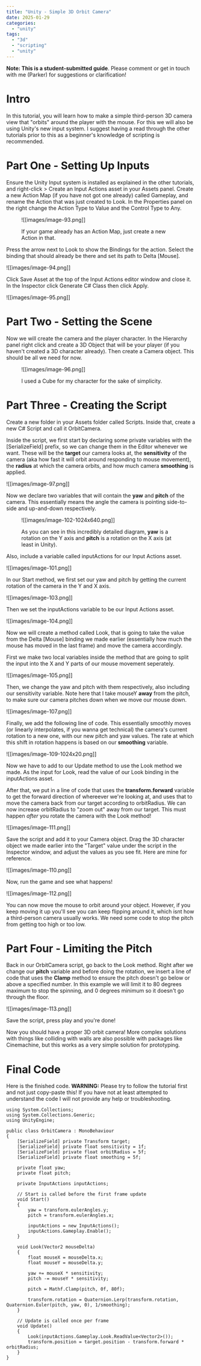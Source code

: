 ```yaml
---
title: "Unity - Simple 3D Orbit Camera"
date: 2025-01-29
categories: 
  - "unity"
tags: 
  - "3d"
  - "scripting"
  - "unity"
---
```


**Note: This is a student-submitted guide**. Please comment or get in touch with me (Parker) for suggestions or clarification!

# Intro

In this tutorial, you will learn how to make a simple third-person 3D camera view that "orbits" around the player with the mouse. For this we will also be using Unity's new input system. I suggest having a read through the other tutorials prior to this as a beginner's knowledge of scripting is recommended.

# Part One - Setting Up Inputs

Ensure the Unity Input system is installed as explained in the other tutorials, and right-click > Create an Input Actions asset in your Assets panel. Create a new Action Map (if you have not got one already) called Gameplay, and rename the Action that was just created to Look. In the Properties panel on the right change the Action Type to Value and the Control Type to Any.

<figure>

![[images/image-93.png]]

<figcaption>

If your game already has an Action Map, just create a new Action in that.

</figcaption>

</figure>

Press the arrow next to Look to show the Bindings for the action. Select the binding that should already be there and set its path to Delta \[Mouse\].

![[images/image-94.png]]

Click Save Asset at the top of the Input Actions editor window and close it. In the Inspector click Generate C# Class then click Apply.

![[images/image-95.png]]

# Part Two - Setting the Scene

Now we will create the camera and the player character. In the Hierarchy panel right click and create a 3D Object that will be your player (if you haven't created a 3D character already). Then create a Camera object. This should be all we need for now.

<figure>

![[images/image-96.png]]

<figcaption>

I used a Cube for my character for the sake of simplicity.

</figcaption>

</figure>

# Part Three - Creating the Script

Create a new folder in your Assets folder called Scripts. Inside that, create a new C# Script and call it OrbitCamera.

Inside the script, we first start by declaring some private variables with the \[SerializeField\] prefix, so we can change them in the Editor whenever we want. These will be the **target** our camera looks at, the **sensitivity** of the camera (aka how fast it will orbit around responding to mouse movement), the **radius** at which the camera orbits, and how much camera **smoothing** is applied.

![[images/image-97.png]]

Now we declare two variables that will contain the **yaw** and **pitch** of the camera. This essentially means the angle the camera is pointing side-to-side and up-and-down respectively.

<figure>

![[images/image-102-1024x640.png]]

<figcaption>

As you can see in this incredibly detailed diagram, **yaw** is a rotation on the Y axis and **pitch** is a rotation on the X axis (at least in Unity).

</figcaption>

</figure>

Also, include a variable called inputActions for our Input Actions asset.

![[images/image-101.png]]

In our Start method, we first set our yaw and pitch by getting the current rotation of the camera in the Y and X axis.

![[images/image-103.png]]

Then we set the inputActions variable to be our Input Actions asset.

![[images/image-104.png]]

Now we will create a method called Look, that is going to take the value from the Delta \[Mouse\] binding we made earlier (essentially how much the mouse has moved in the last frame) and move the camera accordingly.

First we make two local variables inside the method that are going to split the input into the X and Y parts of our mouse movement seperately.

![[images/image-105.png]]

Then, we change the yaw and pitch with them respectively, also including our sensitivity variable. Note here that I take mouseY **away** from the pitch, to make sure our camera pitches down when we move our mouse down.

![[images/image-107.png]]

Finally, we add the following line of code. This essentially smoothly moves (or linearly interpolates, if you wanna get technical) the camera's current rotation to a new one, with our new pitch and yaw values. The rate at which this shift in rotation happens is based on our **smoothing** variable.

![[images/image-109-1024x20.png]]

Now we have to add to our Update method to use the Look method we made. As the input for Look, read the value of our Look binding in the inputActions asset.

After that, we put in a line of code that uses the **transform.forward** variable to get the forward direction of whereever we're looking at, and uses that to move the camera back from our target according to orbitRadius. We can now increase orbitRadius to "zoom out" away from our target. This must happen _after_ you rotate the camera with the Look method!

![[images/image-111.png]]

Save the script and add it to your Camera object. Drag the 3D character object we made earlier into the "Target" value under the script in the Inspector window, and adjust the values as you see fit. Here are mine for reference.

![[images/image-110.png]]

Now, run the game and see what happens!

![[images/image-112.png]]

You can now move the mouse to orbit around your object. However, if you keep moving it up you'll see you can keep flipping around it, which isnt how a third-person camera usually works. We need some code to stop the pitch from getting too high or too low.

# Part Four - Limiting the Pitch

Back in our OrbitCamera script, go back to the Look method. Right after we change our **pitch** variable and before doing the rotation, we insert a line of code that uses the **Clamp** method to ensure the pitch doesn't go below or above a specified number. In this example we will limit it to 80 degrees maximum to stop the spinning, and 0 degrees minimum so it doesn't go through the floor.

![[images/image-113.png]]

Save the script, press play and you're done!

Now you should have a proper 3D orbit camera! More complex solutions with things like colliding with walls are also possible with packages like Cinemachine, but this works as a very simple solution for prototyping.

# Final Code

Here is the finished code. **WARNING:** Please try to follow the tutorial first and not just copy-paste this! If you have not at least attempted to understand the code I will not provide any help or troubleshooting.

```
using System.Collections;
using System.Collections.Generic;
using UnityEngine;

public class OrbitCamera : MonoBehaviour
{
    [SerializeField] private Transform target;
    [SerializeField] private float sensitivity = 1f;
    [SerializeField] private float orbitRadius = 5f;
    [SerializeField] private float smoothing = 5f;

    private float yaw;
    private float pitch;

    private InputActions inputActions;
    
    // Start is called before the first frame update
    void Start()
    {
        yaw = transform.eulerAngles.y;
        pitch = transform.eulerAngles.x;

        inputActions = new InputActions();
        inputActions.Gameplay.Enable();
    }

    void Look(Vector2 mouseDelta)
    {
        float mouseX = mouseDelta.x;
        float mouseY = mouseDelta.y;

        yaw += mouseX * sensitivity;
        pitch -= mouseY * sensitivity;

        pitch = Mathf.Clamp(pitch, 0f, 80f);
        
        transform.rotation = Quaternion.Lerp(transform.rotation, Quaternion.Euler(pitch, yaw, 0), 1/smoothing);
    }

    // Update is called once per frame
    void Update()
    {
        Look(inputActions.Gameplay.Look.ReadValue<Vector2>());
        transform.position = target.position - transform.forward * orbitRadius;
    }
}
```
